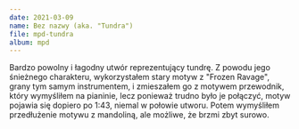 ```yaml
---
date: 2021-03-09
name: Bez nazwy (aka. "Tundra")
file: mpd-tundra
album: mpd
---
```


Bardzo powolny i łagodny utwór reprezentujący tundrę. Z powodu jego śnieżnego charakteru, wykorzystałem stary motyw z "Frozen Ravage", grany tym samym instrumentem, i zmieszałem go z motywem przewodnik, który wymyśliłem na pianinie, lecz ponieważ trudno było je połączyć, motyw pojawia się dopiero po 1:43, niemal w połowie utworu. Potem wymyśliłem przedłużenie motywu z mandoliną, ale możliwe, że brzmi zbyt surowo.

